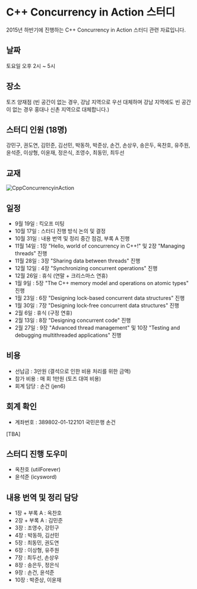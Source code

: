 # C++ Concurrency in Action 스터디

2015년 하반기에 진행하는 C++ Concurrency in Action 스터디 관련 자료입니다.

## 날짜

토요일 오후 2시 ~ 5시

## 장소

토즈 양재점 (빈 공간이 없는 경우, 강남 지역으로 우선 대체하며 강남 지역에도 빈 공간이 없는 경우 홍대나 신촌 지역으로 대체합니다.)

## 스터디 인원 (18명)

강민구, 권도연, 김민준, 김선민, 박동하, 박준상, 손건, 손상우, 송은두, 옥찬호, 유주원, 윤석준, 이상형, 이윤재, 정은식, 조영수, 최동민, 최두선   

## 교재

![CppConcurrencyinAction](https://github.com/CppKorea/CppConcurrencyInAction/blob/master/CppConcurrencyinAction.jpg)

## 일정

- 9월 19일 : 킥오프 미팅
- 10월 17일 : 스터디 진행 방식 논의 및 결정 
- 10월 31일 : 내용 번역 및 정리 중간 점검, 부록 A 진행
- 11월 14일 : 1장 "Hello, world of concurrency in C++!" 및 2장 "Managing threads" 진행
- 11월 28일 : 3장 "Sharing data between threads" 진행
- 12월 12일 : 4장 "Synchronizing concurrent operations" 진행
- 12월 26일 : 휴식 (연말 + 크리스마스 연휴)
- 1월 9일 : 5장 "The C++ memory model and operations on atomic types" 진행
- 1월 23일 : 6장 "Designing lock-based concurrent data structures" 진행
- 1월 30일 : 7장 "Designing lock-free concurrent data structures" 진행
- 2월 6일 : 휴식 (구정 연휴)
- 2월 13일 : 8장 "Designing concurrent code" 진행
- 2월 27일 : 9장 "Advanced thread management" 및 10장 "Testing and debugging multithreaded applications" 진행

## 비용

- 선납금 : 3만원 (결석으로 인한 비용 처리를 위한 금액)
- 참가 비용 : 매 회 1만원 (토즈 대여 비용)
- 회계 담당 : 손건 (jen6) 

## 회계 확인

- 계좌번호 : 389802-01-122101 국민은행 손건

[TBA]

## 스터디 진행 도우미

- 옥찬호 (utilForever)
- 윤석준 (icysword)

## 내용 번역 및 정리 담당

- 1장 + 부록 A : 옥찬호
- 2장 + 부록 A : 김민준
- 3장 : 조영수, 강민구
- 4장 : 박동하, 김선민
- 5장 : 최동민, 권도연
- 6장 : 이상형, 유주원
- 7장 : 최두선, 손상우
- 8장 : 송은두, 정은식
- 9장 : 손건, 윤석준
- 10장 : 박준상, 이윤재
